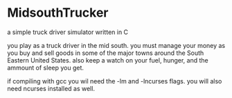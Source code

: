 # MidsouthTrucker
a simple truck driver simulator written in C

you play as a truck driver in the mid south. you must manage your money as you buy and sell goods in some of the major towns around the South Eastern United States. also keep a watch on your fuel, hunger, and the ammount of sleep you get. 

if compiling with gcc you wil need the -lm and -lncurses flags. you will also need ncurses installed as well. 
